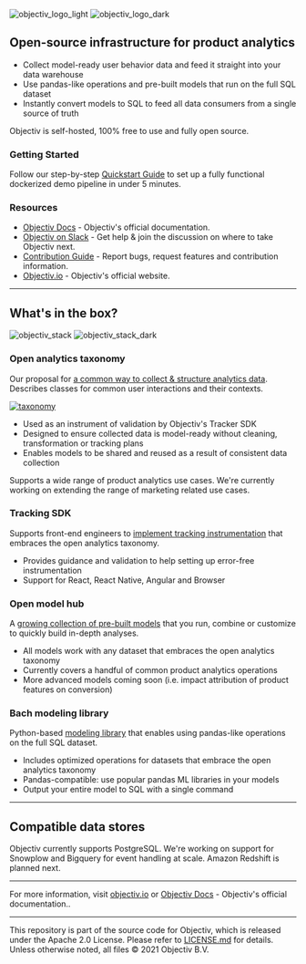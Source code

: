 ![objectiv_logo_light](https://user-images.githubusercontent.com/82152911/159266790-19e0e3d4-0d10-4c58-9da7-16edde9ec05a.svg#gh-light-mode-only "Objectiv Logo")
![objectiv_logo_dark](https://user-images.githubusercontent.com/82152911/159266895-39f52604-83c1-438d-96bd-9a6d66e74b08.svg#gh-dark-mode-only "Objectiv Logo")

## Open-source infrastructure for product analytics

* Collect model-ready user behavior data and feed it straight into your data warehouse
* Use pandas-like operations and pre-built models that run on the full SQL dataset
* Instantly convert models to SQL to feed all data consumers from a single source of truth

Objectiv is self-hosted, 100% free to use and fully open source.

### Getting Started

Follow our step-by-step [Quickstart Guide](https://objectiv.io/docs/home/quickstart-guide) to set up a fully functional dockerized demo pipeline in under 5 minutes.

### Resources

* [Objectiv Docs](https://www.objectiv.io/docs) - Objectiv's official documentation.
* [Objectiv on Slack](https://objectiv.io/join-slack) - Get help & join the discussion on where to take Objectiv next.
* [Contribution Guide](https://www.objectiv.io/docs/home/the-project/contribute) - Report bugs, request features and contribution information.
* [Objectiv.io](https://www.objectiv.io) - Objectiv's official website.

---

## What's in the box?
![objectiv_stack](https://user-images.githubusercontent.com/82152911/161998050-7ec9e452-20c7-447f-a61f-12b904733c74.svg#gh-light-mode-only "Objectiv Stack")
![objectiv_stack_dark](https://user-images.githubusercontent.com/82152911/161998028-4dbe0759-fb8d-4579-b2c9-200e69adc821.svg#gh-dark-mode-only "Objectiv Stack")


### Open analytics taxonomy

Our proposal for [a common way to collect & structure analytics data](https://www.objectiv.io/docs/taxonomy). Describes classes for common user interactions and their contexts. 

[![taxonomy](https://user-images.githubusercontent.com/82152911/162000133-1eea0192-c882-4121-a866-8c1a3f8ffee3.svg)](https://www.objectiv.io/docs/taxonomy)

* Used as an instrument of validation by Objectiv's Tracker SDK
* Designed to ensure collected data is model-ready without cleaning, transformation or tracking plans
* Enables models to be shared and reused as a result of consistent data collection

Supports a wide range of product analytics use cases. We're currently working on extending the range of marketing related use cases.

### Tracking SDK

Supports front-end engineers to [implement tracking instrumentation](https://www.objectiv.io/docs/tracking) that embraces the open analytics taxonomy.

* Provides guidance and validation to help setting up error-free instrumentation
* Support for React, React Native, Angular and Browser
 
### Open model hub

A [growing collection of pre-built models](https://www.objectiv.io/docs/modeling/models) that you run, combine or customize to quickly build in-depth analyses.

* All models work with any dataset that embraces the open analytics taxonomy
* Currently covers a handful of common product analytics operations
* More advanced models coming soon (i.e. impact attribution of product features on conversion)

### Bach modeling library

Python-based [modeling library](https://www.objectiv.io/docs/modeling/bach) that enables using pandas-like operations on the full SQL dataset.

* Includes optimized operations for datasets that embrace the open analytics taxonomy
* Pandas-compatible: use popular pandas ML libraries in your models
* Output your entire model to SQL with a single command

---

## Compatible data stores

Objectiv currently supports PostgreSQL. We're working on support for Snowplow and Bigquery for event handling at scale. Amazon Redshift is planned next.

---

For more information, visit [objectiv.io](https://www.objectiv.io) or [Objectiv Docs](https://www.objectiv.io/docs) - Objectiv's official documentation..

---

This repository is part of the source code for Objectiv, which is released under the Apache 2.0 License. Please refer to [LICENSE.md](LICENSE.md) for details. Unless otherwise noted, all files © 2021 Objectiv B.V.



